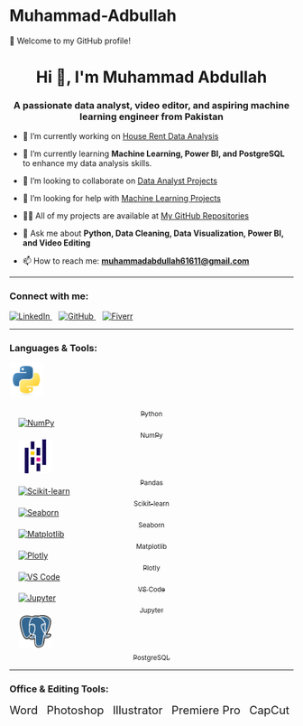 # Muhammad-Adbullah
👋 Welcome to my GitHub profile!
<h1 align="center">Hi 👋, I'm Muhammad Abdullah</h1>
<h3 align="center">A passionate data analyst, video editor, and aspiring machine learning engineer from Pakistan</h3>

- 🔭 I’m currently working on [House Rent Data Analysis](https://github.com/Abdullah1218-bit/House-Rent-Data-Analysis/tree/main/House%20Rent%20Data%20Analysis)

- 🌱 I’m currently learning **Machine Learning, Power BI, and PostgreSQL** to enhance my data analysis skills.

- 👯 I’m looking to collaborate on [Data Analyst Projects](https://github.com/Abdullah1218-bit/House-Rent-Data-Analysis/tree/main/House%20Rent%20Data%20Analysis)

- 🤝 I’m looking for help with [Machine Learning Projects](https://github.com/Abdullah1218-bit/Machine-Learning-Projects/tree/main/ML%20on%20insurance%20data)

- 👨‍💻 All of my projects are available at [My GitHub Repositories](https://github.com/Abdullah1218-bit?tab=repositories)

- 💬 Ask me about **Python, Data Cleaning, Data Visualization, Power BI, and Video Editing**

- 📫 How to reach me: **muhammadabdullah61611@gmail.com**

---

<h3 align="left">Connect with me:</h3>
<p align="left">
  <a href="https://www.linkedin.com/in/muhammad-abdullah-6ba242371/" target="_blank">
    <img src="https://raw.githubusercontent.com/rahuldkjain/github-profile-readme-generator/master/src/images/icons/Social/linked-in-alt.svg" alt="LinkedIn" height="30" width="40" />
  </a>&nbsp;&nbsp;
  <a href="https://github.com/Abdullah1218-bit" target="_blank">
    <img src="https://raw.githubusercontent.com/rahuldkjain/github-profile-readme-generator/master/src/images/icons/Social/github.svg" alt="GitHub" height="30" width="40" />
  </a>&nbsp;&nbsp;
  <a href="https://www.fiverr.com/u_d7b7c0c16cbb/create-data-visualizations-using-python-and-power-bi" target="_blank">
    <img src="https://cdn.worldvectorlogo.com/logos/fiverr-1.svg" alt="Fiverr" height="30" width="60"/>
  </a>
</p>

---

<h3 align="left">Languages & Tools:</h3>
<p align="left">
  <!-- Tool 1 -->
  <a href="https://www.python.org" target="_blank">
    <img src="https://raw.githubusercontent.com/devicons/devicon/master/icons/python/python-original.svg" width="60" height="60" alt="Python"/>
    <div align="center"><sub>Python</sub></div>
  </a>&nbsp;&nbsp;&nbsp;

  <!-- Tool 2 -->
  <a href="https://numpy.org/" target="_blank">
    <img src="https://upload.wikimedia.org/wikipedia/commons/3/31/NumPy_logo_2020.svg" width="60" height="60" alt="NumPy"/>
    <div align="center"><sub>NumPy</sub></div>
  </a>&nbsp;&nbsp;&nbsp;

  <!-- Tool 3 -->
  <a href="https://pandas.pydata.org/" target="_blank">
    <img src="https://raw.githubusercontent.com/devicons/devicon/master/icons/pandas/pandas-original.svg" width="60" height="60" alt="Pandas"/>
    <div align="center"><sub>Pandas</sub></div>
  </a>&nbsp;&nbsp;&nbsp;

  <!-- Tool 4 -->
  <a href="https://scikit-learn.org" target="_blank">
    <img src="https://upload.wikimedia.org/wikipedia/commons/0/05/Scikit_learn_logo_small.svg" width="60" height="60" alt="Scikit-learn"/>
    <div align="center"><sub>Scikit-learn</sub></div>
  </a>&nbsp;&nbsp;&nbsp;

  <!-- Tool 5 -->
  <a href="https://seaborn.pydata.org" target="_blank">
    <img src="https://seaborn.pydata.org/_images/logo-mark-lightbg.svg" width="60" height="60" alt="Seaborn"/>
    <div align="center"><sub>Seaborn</sub></div>
  </a>&nbsp;&nbsp;&nbsp;

  <!-- Tool 6 -->
  <a href="https://matplotlib.org" target="_blank">
    <img src="https://matplotlib.org/_static/images/logo2.svg" width="60" height="60" alt="Matplotlib"/>
    <div align="center"><sub>Matplotlib</sub></div>
  </a>&nbsp;&nbsp;&nbsp;

  <!-- Tool 7 -->
  <a href="https://plotly.com" target="_blank">
    <img src="https://www.vectorlogo.zone/logos/plotly/plotly-icon.svg" width="60" height="60" alt="Plotly"/>
    <div align="center"><sub>Plotly</sub></div>
  </a>&nbsp;&nbsp;&nbsp;

  <!-- Tool 8 -->
  <a href="https://code.visualstudio.com" target="_blank">
    <img src="https://cdn.worldvectorlogo.com/logos/visual-studio-code-1.svg" width="60" height="60" alt="VS Code"/>
    <div align="center"><sub>VS Code</sub></div>
  </a>&nbsp;&nbsp;&nbsp;

  <!-- Tool 9 -->
  <a href="https://jupyter.org" target="_blank">
    <img src="https://upload.wikimedia.org/wikipedia/commons/3/38/Jupyter_logo.svg" width="60" height="60" alt="Jupyter"/>
    <div align="center"><sub>Jupyter</sub></div>
  </a>&nbsp;&nbsp;&nbsp;

  <!-- Tool 10 -->
  <a href="https://www.postgresql.org" target="_blank">
    <img src="https://raw.githubusercontent.com/devicons/devicon/master/icons/postgresql/postgresql-original.svg" width="60" height="60" alt="PostgreSQL"/>
    <div align="center"><sub>PostgreSQL</sub></div>
  </a>
</p>

---

<h3 align="left">Office & Editing Tools:</h3>
<p align="left">
  <span style="font-size: 20px;">Word</span>&nbsp;&nbsp;&nbsp;
  <span style="font-size: 20px;">Photoshop</span>&nbsp;&nbsp;&nbsp;
  <span style="font-size: 20px;">Illustrator</span>&nbsp;&nbsp;&nbsp;
  <span style="font-size: 20px;">Premiere Pro</span>&nbsp;&nbsp;&nbsp;
  <span style="font-size: 20px;">CapCut</span>
</p>


